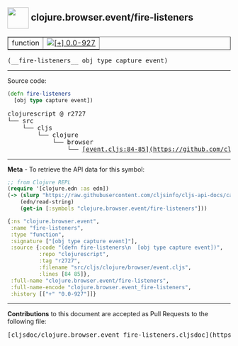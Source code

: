 ## <img width="48px" valign="middle" src="http://i.imgur.com/Hi20huC.png"> clojure.browser.event/fire-listeners

 <table border="1">
<tr>

<td>function</td>
<td><a href="https://github.com/cljsinfo/cljs-api-docs/tree/0.0-927"><img valign="middle" alt="[+] 0.0-927" src="https://img.shields.io/badge/+-0.0--927-lightgrey.svg"></a> </td>
</tr>
</table>

 <samp>
(__fire-listeners__ obj type capture event)<br>
</samp>

---





Source code:

```clj
(defn fire-listeners
  [obj type capture event])
```

 <pre>
clojurescript @ r2727
└── src
    └── cljs
        └── clojure
            └── browser
                └── <ins>[event.cljs:84-85](https://github.com/clojure/clojurescript/blob/r2727/src/cljs/clojure/browser/event.cljs#L84-L85)</ins>
</pre>


---

__Meta__ - To retrieve the API data for this symbol:

```clj
;; from Clojure REPL
(require '[clojure.edn :as edn])
(-> (slurp "https://raw.githubusercontent.com/cljsinfo/cljs-api-docs/catalog/cljs-api.edn")
    (edn/read-string)
    (get-in [:symbols "clojure.browser.event/fire-listeners"]))
```

```clj
{:ns "clojure.browser.event",
 :name "fire-listeners",
 :type "function",
 :signature ["[obj type capture event]"],
 :source {:code "(defn fire-listeners\n  [obj type capture event])",
          :repo "clojurescript",
          :tag "r2727",
          :filename "src/cljs/clojure/browser/event.cljs",
          :lines [84 85]},
 :full-name "clojure.browser.event/fire-listeners",
 :full-name-encode "clojure.browser.event_fire-listeners",
 :history [["+" "0.0-927"]]}

```

---

__Contributions__ to this document are accepted as Pull Requests to the following file:

 <pre>
[cljsdoc/clojure.browser.event_fire-listeners.cljsdoc](https://github.com/cljsinfo/cljs-api-docs/blob/master/cljsdoc/clojure.browser.event_fire-listeners.cljsdoc)
</pre>

